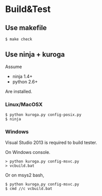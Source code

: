 # Build&Test

## Use makefile

    $ make check

## Use ninja + kuroga

Assume

* ninja 1.4+
* python 2.6+

Are installed.

### Linux/MacOSX

    $ python kuroga.py config-posix.py
    $ ninja

### Windows

Visual Studio 2013 is required to build tester.

On Windows console.

    > python kuroga.py config-msvc.py
    > vcbuild.bat


Or on msys2 bash,

    $ python kuroga.py config-msvc.py
    $ cmd //c vcbuild.bat

 

